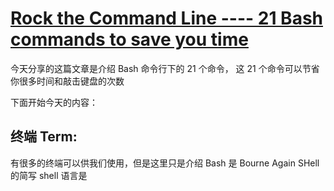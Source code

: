 # [Rock the Command Line ---- 21 Bash commands to save you time](https://towardsdatascience.com/rock-the-command-line-52c4b2ea34b7)

今天分享的这篇文章是介绍 Bash 命令行下的 21 个命令， 这 21
个命令可以节省你很多时间和敲击键盘的次数

下面开始今天的内容：

## 终端 Term:

有很多的终端可以供我们使用，但是这里只是介绍 Bash 是 Bourne Again SHell 的简写
shell 语言是


